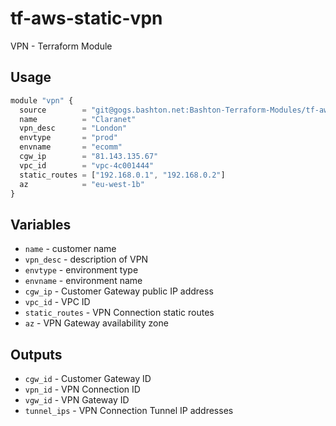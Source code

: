 tf-aws-static-vpn
=================

VPN - Terraform Module

Usage
-----

```js
module "vpn" {
  source        = "git@gogs.bashton.net:Bashton-Terraform-Modules/tf-aws-static-vpn.git"
  name          = "Claranet"
  vpn_desc      = "London"
  envtype       = "prod"
  envname       = "ecomm"
  cgw_ip        = "81.143.135.67"
  vpc_id        = "vpc-4c001444"
  static_routes = ["192.168.0.1", "192.168.0.2"]
  az            = "eu-west-1b"
}
```

Variables
---------

 - `name` - customer name
 - `vpn_desc` - description of VPN
 - `envtype` - environment type
 - `envname` - environment name
 - `cgw_ip` - Customer Gateway public IP address
 - `vpc_id` - VPC ID
 - `static_routes` - VPN Connection static routes
 - `az` - VPN Gateway availability zone

Outputs
-------

 - `cgw_id` - Customer Gateway ID
 - `vpn_id` - VPN Connection ID
 - `vgw_id` - VPN Gateway ID
 - `tunnel_ips` - VPN Connection Tunnel IP addresses
